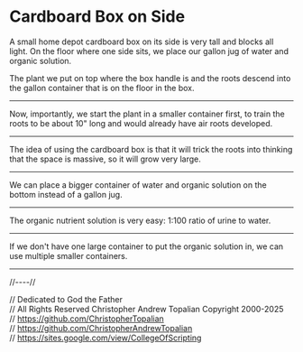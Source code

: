 # Cardboard Box on Side
A small home depot cardboard box on its side is very tall and blocks all light. On the floor where one side sits, we place our gallon jug of water and organic solution.

The plant we put on top where the box handle is and the roots descend into the gallon container that is on the floor in the box.

---

Now, importantly, we start the plant in a smaller container first, to train the roots to be about 10" long and would already have air roots developed.

---

The idea of using the cardboard box is that it will trick the roots into thinking that the space is massive, so it will grow very large.

---

We can place a bigger container of water and organic solution on the bottom instead of a gallon jug. 

---

The organic nutrient solution is very easy:
1:100 ratio of urine to water.

---

If we don't have one large container to put the organic solution in, we can use multiple smaller containers.

---

//----//

// Dedicated to God the Father  
// All Rights Reserved Christopher Andrew Topalian Copyright 2000-2025  
// https://github.com/ChristopherTopalian  
// https://github.com/ChristopherAndrewTopalian  
// https://sites.google.com/view/CollegeOfScripting  

